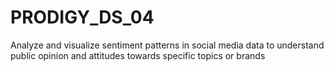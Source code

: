 # PRODIGY_DS_04
Analyze and visualize sentiment patterns in social media data to understand public opinion and attitudes towards specific topics or brands
